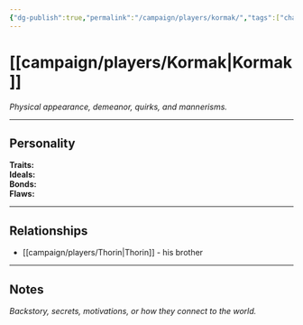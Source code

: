 ```yaml
---
{"dg-publish":true,"permalink":"/campaign/players/kormak/","tags":["character","player"],"noteIcon":"","created":"2025-10-26T09:01:34.968-07:00","updated":"2025-10-27T13:40:08.255-07:00"}
---
```



# [[campaign/players/Kormak\|Kormak]]
*Physical appearance, demeanor, quirks, and mannerisms.*

---

## Personality
**Traits:**  
**Ideals:**  
**Bonds:**  
**Flaws:**  

---

## Relationships
-  [[campaign/players/Thorin\|Thorin]] - his brother 

---

## Notes
*Backstory, secrets, motivations, or how they connect to the world.*
